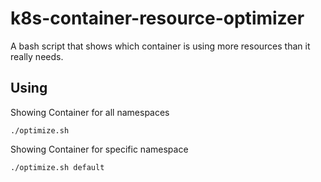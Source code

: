 # k8s-container-resource-optimizer
A bash script that shows which container is using more resources than it really needs.

## Using
Showing Container for all namespaces
```
./optimize.sh
```

Showing Container for specific namespace
```
./optimize.sh default
```